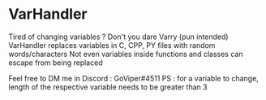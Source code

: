 # VarHandler

Tired of changing variables ?
Don't you dare Varry (pun intended)
VarHandler replaces variables in C, CPP, PY files with random words/characters
Not even variables inside functions and classes can escape from being replaced 

Feel free to DM me in Discord : GoViper#4511
PS : for a variable to change, length of the respective variable needs to be greater than 3